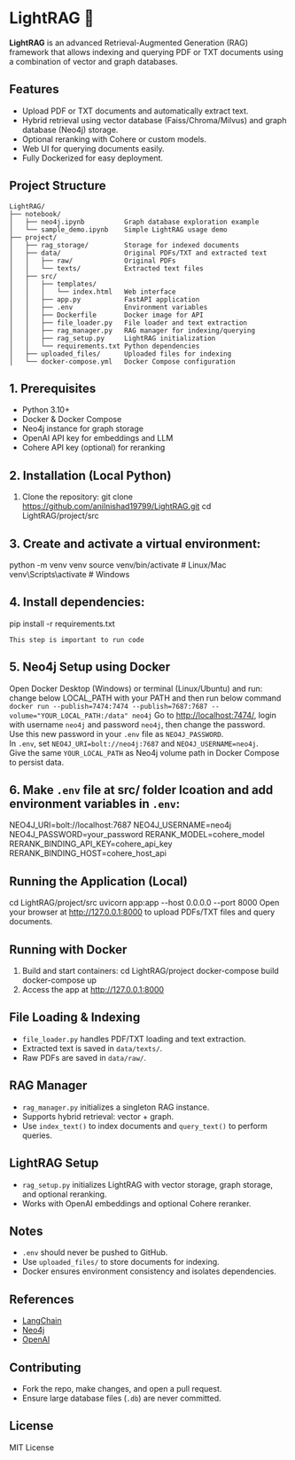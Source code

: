 # LightRAG 🚀

**LightRAG** is an advanced Retrieval-Augmented Generation (RAG) framework that allows indexing and querying PDF or TXT documents using a combination of vector and graph databases.

## Features
- Upload PDF or TXT documents and automatically extract text.
- Hybrid retrieval using vector database (Faiss/Chroma/Milvus) and graph database (Neo4j) storage.
- Optional reranking with Cohere or custom models.
- Web UI for querying documents easily.
- Fully Dockerized for easy deployment.

## Project Structure
```
LightRAG/
├── notebook/
│   ├── neo4j.ipynb          Graph database exploration example
│   └── sample_demo.ipynb    Simple LightRAG usage demo
├── project/
│   ├── rag_storage/         Storage for indexed documents
│   ├── data/                Original PDFs/TXT and extracted text
│   │   ├── raw/             Original PDFs
│   │   └── texts/           Extracted text files
│   ├── src/
│   │   ├── templates/
│   │   │   └── index.html   Web interface
│   │   ├── app.py           FastAPI application
│   │   ├── .env             Environment variables
│   │   ├── Dockerfile       Docker image for API
│   │   ├── file_loader.py   File loader and text extraction
│   │   ├── rag_manager.py   RAG manager for indexing/querying
│   │   ├── rag_setup.py     LightRAG initialization
│   │   └── requirements.txt Python dependencies
│   ├── uploaded_files/      Uploaded files for indexing
│   └── docker-compose.yml   Docker Compose configuration
```

## 1. Prerequisites
- Python 3.10+
- Docker & Docker Compose 
- Neo4j instance for graph storage
- OpenAI API key for embeddings and LLM
- Cohere API key (optional) for reranking

## 2. Installation (Local Python)
1. Clone the repository:
git clone https://github.com/anilnishad19799/LightRAG.git
cd LightRAG/project/src

## 3. Create and activate a virtual environment:
python -m venv venv
source venv/bin/activate   # Linux/Mac
venv\Scripts\activate      # Windows

## 4. Install dependencies:
pip install -r requirements.txt

`This step is important to run code`
## 5. Neo4j Setup using Docker
Open Docker Desktop (Windows) or terminal (Linux/Ubuntu) and run:
change below LOCAL_PATH with your PATH and then run below command 
`docker run --publish=7474:7474 --publish=7687:7687 --volume="YOUR_LOCAL_PATH:/data" neo4j`
Go to [http://localhost:7474/](http://localhost:7474/), login with username `neo4j` and password `neo4j`, then change the password.  
Use this new password in your `.env` file as `NEO4J_PASSWORD`.  
In `.env`, set `NEO4J_URI=bolt://neo4j:7687` and `NEO4J_USERNAME=neo4j`.  
Give the same `YOUR_LOCAL_PATH` as Neo4j volume path in Docker Compose to persist data.  

   
## 6. Make `.env` file at src/ folder lcoation and add environment variables in `.env`:
NEO4J_URI=bolt://localhost:7687
NEO4J_USERNAME=neo4j
NEO4J_PASSWORD=your_password
RERANK_MODEL=cohere_model
RERANK_BINDING_API_KEY=cohere_api_key
RERANK_BINDING_HOST=cohere_host_api

## Running the Application (Local) 
cd LightRAG/project/src
uvicorn app:app --host 0.0.0.0 --port 8000
Open your browser at http://127.0.0.1:8000 to upload PDFs/TXT files and query documents.

## Running with Docker
1. Build and start containers:
cd LightRAG/project
docker-compose build
docker-compose up
2. Access the app at http://127.0.0.1:8000

## File Loading & Indexing
- `file_loader.py` handles PDF/TXT loading and text extraction.
- Extracted text is saved in `data/texts/`.
- Raw PDFs are saved in `data/raw/`.

## RAG Manager
- `rag_manager.py` initializes a singleton RAG instance.
- Supports hybrid retrieval: vector + graph.
- Use `index_text()` to index documents and `query_text()` to perform queries.

## LightRAG Setup
- `rag_setup.py` initializes LightRAG with vector storage, graph storage, and optional reranking.
- Works with OpenAI embeddings and optional Cohere reranker.

## Notes
- `.env` should never be pushed to GitHub.
- Use `uploaded_files/` to store documents for indexing.
- Docker ensures environment consistency and isolates dependencies.

## References
- [LangChain](https://www.langchain.com/)
- [Neo4j](https://neo4j.com/)
- [OpenAI](https://openai.com/)

## Contributing
- Fork the repo, make changes, and open a pull request.
- Ensure large database files (`.db`) are never committed.

## License
MIT License
